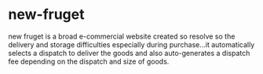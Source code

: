 # new-fruget
new fruget is a broad e-commercial website created so resolve so the delivery and storage difficulties especially during purchase...it automatically selects a dispatch to deliver the goods and also auto-generates a dispatch fee depending on the dispatch and size of goods.
